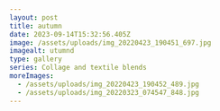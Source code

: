 ```yaml
---
layout: post
title: autumn
date: 2023-09-14T15:32:56.405Z
image: /assets/uploads/img_20220423_190451_697.jpg
imagealt: utumnd
type: gallery
series: Collage and textile blends
moreImages:
  - /assets/uploads/img_20220423_190452_489.jpg
  - /assets/uploads/img_20220323_074547_848.jpg
---
```

